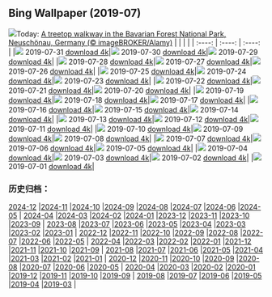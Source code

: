 ## Bing Wallpaper (2019-07)
![](http://cn.bing.com/th?id=OHR.TreeTower_EN-US3470966766_UHD.jpg&w=1000)Today: [A treetop walkway in the Bavarian Forest National Park, Neuschönau, Germany (© imageBROKER/Alamy)](http://cn.bing.com/th?id=OHR.TreeTower_EN-US3470966766_UHD.jpg)
|      |      |      |
| :----: | :----: | :----: |
|![](http://cn.bing.com/th?id=OHR.TreeTower_EN-US3470966766_UHD.jpg&pid=hp&w=384&h=216&rs=1&c=4) 2019-07-31 [download 4k](http://cn.bing.com/th?id=OHR.TreeTower_EN-US3470966766_UHD.jpg)|![](http://cn.bing.com/th?id=OHR.TortoiseMigration_EN-US3385545831_UHD.jpg&pid=hp&w=384&h=216&rs=1&c=4) 2019-07-30 [download 4k](http://cn.bing.com/th?id=OHR.TortoiseMigration_EN-US3385545831_UHD.jpg)|![](http://cn.bing.com/th?id=OHR.TrilliumLake_EN-US3336281654_UHD.jpg&pid=hp&w=384&h=216&rs=1&c=4) 2019-07-29 [download 4k](http://cn.bing.com/th?id=OHR.TrilliumLake_EN-US3336281654_UHD.jpg)|
|![](http://cn.bing.com/th?id=OHR.NebraskaCarArt_EN-US3283375378_UHD.jpg&pid=hp&w=384&h=216&rs=1&c=4) 2019-07-28 [download 4k](http://cn.bing.com/th?id=OHR.NebraskaCarArt_EN-US3283375378_UHD.jpg)|![](http://cn.bing.com/th?id=OHR.CahuitaNP_EN-US3238396594_UHD.jpg&pid=hp&w=384&h=216&rs=1&c=4) 2019-07-27 [download 4k](http://cn.bing.com/th?id=OHR.CahuitaNP_EN-US3238396594_UHD.jpg)|![](http://cn.bing.com/th?id=OHR.NendazAlpenhorn_EN-US3193438150_UHD.jpg&pid=hp&w=384&h=216&rs=1&c=4) 2019-07-26 [download 4k](http://cn.bing.com/th?id=OHR.NendazAlpenhorn_EN-US3193438150_UHD.jpg)|
|![](http://cn.bing.com/th?id=OHR.JanesCarousel_EN-US9857134061_UHD.jpg&pid=hp&w=384&h=216&rs=1&c=4) 2019-07-25 [download 4k](http://cn.bing.com/th?id=OHR.JanesCarousel_EN-US9857134061_UHD.jpg)|![](http://cn.bing.com/th?id=OHR.MeerkatMob_EN-US0017108852_UHD.jpg&pid=hp&w=384&h=216&rs=1&c=4) 2019-07-24 [download 4k](http://cn.bing.com/th?id=OHR.MeerkatMob_EN-US0017108852_UHD.jpg)|![](http://cn.bing.com/th?id=OHR.Skywalk_EN-US4440241441_UHD.jpg&pid=hp&w=384&h=216&rs=1&c=4) 2019-07-23 [download 4k](http://cn.bing.com/th?id=OHR.Skywalk_EN-US4440241441_UHD.jpg)|
|![](http://cn.bing.com/th?id=OHR.SardiniaHawkMoth_EN-US8645984997_UHD.jpg&pid=hp&w=384&h=216&rs=1&c=4) 2019-07-22 [download 4k](http://cn.bing.com/th?id=OHR.SardiniaHawkMoth_EN-US8645984997_UHD.jpg)|![](http://cn.bing.com/th?id=OHR.BuckinghamSummer_EN-US8419244709_UHD.jpg&pid=hp&w=384&h=216&rs=1&c=4) 2019-07-21 [download 4k](http://cn.bing.com/th?id=OHR.BuckinghamSummer_EN-US8419244709_UHD.jpg)|![](http://cn.bing.com/th?id=OHR.MoonMuseum_EN-US8292814597_UHD.jpg&pid=hp&w=384&h=216&rs=1&c=4) 2019-07-20 [download 4k](http://cn.bing.com/th?id=OHR.MoonMuseum_EN-US8292814597_UHD.jpg)|
|![](http://cn.bing.com/th?id=OHR.GodsGarden_EN-US5155689734_UHD.jpg&pid=hp&w=384&h=216&rs=1&c=4) 2019-07-19 [download 4k](http://cn.bing.com/th?id=OHR.GodsGarden_EN-US5155689734_UHD.jpg)|![](http://cn.bing.com/th?id=OHR.WaterperryGardens_EN-US8173436031_UHD.jpg&pid=hp&w=384&h=216&rs=1&c=4) 2019-07-18 [download 4k](http://cn.bing.com/th?id=OHR.WaterperryGardens_EN-US8173436031_UHD.jpg)|![](http://cn.bing.com/th?id=OHR.GobiSheep_EN-US3908203180_UHD.jpg&pid=hp&w=384&h=216&rs=1&c=4) 2019-07-17 [download 4k](http://cn.bing.com/th?id=OHR.GobiSheep_EN-US3908203180_UHD.jpg)|
|![](http://cn.bing.com/th?id=OHR.HemingwayHome_EN-US3797204563_UHD.jpg&pid=hp&w=384&h=216&rs=1&c=4) 2019-07-16 [download 4k](http://cn.bing.com/th?id=OHR.HemingwayHome_EN-US3797204563_UHD.jpg)|![](http://cn.bing.com/th?id=OHR.Ushitukiiwa_EN-US7864837707_UHD.jpg&pid=hp&w=384&h=216&rs=1&c=4) 2019-07-15 [download 4k](http://cn.bing.com/th?id=OHR.Ushitukiiwa_EN-US7864837707_UHD.jpg)|![](http://cn.bing.com/th?id=OHR.LeatherbackTT_EN-US7759807534_UHD.jpg&pid=hp&w=384&h=216&rs=1&c=4) 2019-07-14 [download 4k](http://cn.bing.com/th?id=OHR.LeatherbackTT_EN-US7759807534_UHD.jpg)|
|![](http://cn.bing.com/th?id=OHR.TheMac_EN-US7670367637_UHD.jpg&pid=hp&w=384&h=216&rs=1&c=4) 2019-07-13 [download 4k](http://cn.bing.com/th?id=OHR.TheMac_EN-US7670367637_UHD.jpg)|![](http://cn.bing.com/th?id=OHR.NightofNights_EN-US7573513110_UHD.jpg&pid=hp&w=384&h=216&rs=1&c=4) 2019-07-12 [download 4k](http://cn.bing.com/th?id=OHR.NightofNights_EN-US7573513110_UHD.jpg)|![](http://cn.bing.com/th?id=OHR.IndiaLitSpace_EN-US7080723789_UHD.jpg&pid=hp&w=384&h=216&rs=1&c=4) 2019-07-11 [download 4k](http://cn.bing.com/th?id=OHR.IndiaLitSpace_EN-US7080723789_UHD.jpg)|
|![](http://cn.bing.com/th?id=OHR.KingsWalkway_EN-US7409391590_UHD.jpg&pid=hp&w=384&h=216&rs=1&c=4) 2019-07-10 [download 4k](http://cn.bing.com/th?id=OHR.KingsWalkway_EN-US7409391590_UHD.jpg)|![](http://cn.bing.com/th?id=OHR.JaguarPantanal_EN-US7334347066_UHD.jpg&pid=hp&w=384&h=216&rs=1&c=4) 2019-07-09 [download 4k](http://cn.bing.com/th?id=OHR.JaguarPantanal_EN-US7334347066_UHD.jpg)|![](http://cn.bing.com/th?id=OHR.ChefchaouenMorocco_EN-US7146186763_UHD.jpg&pid=hp&w=384&h=216&rs=1&c=4) 2019-07-08 [download 4k](http://cn.bing.com/th?id=OHR.ChefchaouenMorocco_EN-US7146186763_UHD.jpg)|
|![](http://cn.bing.com/th?id=OHR.WesternArcticHerd_EN-US7060265745_UHD.jpg&pid=hp&w=384&h=216&rs=1&c=4) 2019-07-07 [download 4k](http://cn.bing.com/th?id=OHR.WesternArcticHerd_EN-US7060265745_UHD.jpg)|![](http://cn.bing.com/th?id=OHR.PelotonSunflowers_EN-US6580114020_UHD.jpg&pid=hp&w=384&h=216&rs=1&c=4) 2019-07-06 [download 4k](http://cn.bing.com/th?id=OHR.PelotonSunflowers_EN-US6580114020_UHD.jpg)|![](http://cn.bing.com/th?id=OHR.PeelCastle_EN-US6180948507_UHD.jpg&pid=hp&w=384&h=216&rs=1&c=4) 2019-07-05 [download 4k](http://cn.bing.com/th?id=OHR.PeelCastle_EN-US6180948507_UHD.jpg)|
|![](http://cn.bing.com/th?id=OHR.SeattleFourth_EN-US6291178684_UHD.jpg&pid=hp&w=384&h=216&rs=1&c=4) 2019-07-04 [download 4k](http://cn.bing.com/th?id=OHR.SeattleFourth_EN-US6291178684_UHD.jpg)|![](http://cn.bing.com/th?id=OHR.Transfagarasan_EN-US6188465843_UHD.jpg&pid=hp&w=384&h=216&rs=1&c=4) 2019-07-03 [download 4k](http://cn.bing.com/th?id=OHR.Transfagarasan_EN-US6188465843_UHD.jpg)|![](http://cn.bing.com/th?id=OHR.BailysBeads_EN-US6110016716_UHD.jpg&pid=hp&w=384&h=216&rs=1&c=4) 2019-07-02 [download 4k](http://cn.bing.com/th?id=OHR.BailysBeads_EN-US6110016716_UHD.jpg)|
|![](http://cn.bing.com/th?id=OHR.CanadaDayCanoeing_EN-US6034630534_UHD.jpg&pid=hp&w=384&h=216&rs=1&c=4) 2019-07-01 [download 4k](http://cn.bing.com/th?id=OHR.CanadaDayCanoeing_EN-US6034630534_UHD.jpg)|
### 历史归档：
[2024-12](/picture/2024-12/) |[2024-11](/picture/2024-11/) |[2024-10](/picture/2024-10/) |[2024-09](/picture/2024-09/) |[2024-08](/picture/2024-08/) |[2024-07](/picture/2024-07/) |[2024-06](/picture/2024-06/) |[2024-05](/picture/2024-05/) |
[2024-04](/picture/2024-04/) |[2024-03](/picture/2024-03/) |[2024-02](/picture/2024-02/) |[2024-01](/picture/2024-01/) |[2023-12](/picture/2023-12/) |[2023-11](/picture/2023-11/) |[2023-10](/picture/2023-10/) |[2023-09](/picture/2023-09/) |
[2023-08](/picture/2023-08/) |[2023-07](/picture/2023-07/) |[2023-06](/picture/2023-06/) |[2023-05](/picture/2023-05/) |[2023-04](/picture/2023-04/) |[2023-03](/picture/2023-03/) |[2023-02](/picture/2023-02/) |[2023-01](/picture/2023-01/) |
[2022-12](/picture/2022-12/) |[2022-11](/picture/2022-11/) |[2022-10](/picture/2022-10/) |[2022-09](/picture/2022-09/) |[2022-08](/picture/2022-08/) |[2022-07](/picture/2022-07/) |[2022-06](/picture/2022-06/) |[2022-05](/picture/2022-05/) |
[2022-04](/picture/2022-04/) |[2022-03](/picture/2022-03/) |[2022-02](/picture/2022-02/) |[2022-01](/picture/2022-01/) |[2021-12](/picture/2021-12/) |[2021-11](/picture/2021-11/) |[2021-10](/picture/2021-10/) |[2021-09](/picture/2021-09/) |
[2021-08](/picture/2021-08/) |[2021-07](/picture/2021-07/) |[2021-06](/picture/2021-06/) |[2021-05](/picture/2021-05/) |[2021-04](/picture/2021-04/) |[2021-03](/picture/2021-03/) |[2021-02](/picture/2021-02/) |[2021-01](/picture/2021-01/) |
[2020-12](/picture/2020-12/) |[2020-11](/picture/2020-11/) |[2020-10](/picture/2020-10/) |[2020-09](/picture/2020-09/) |[2020-08](/picture/2020-08/) |[2020-07](/picture/2020-07/) |[2020-06](/picture/2020-06/) |[2020-05](/picture/2020-05/) |
[2020-04](/picture/2020-04/) |[2020-03](/picture/2020-03/) |[2020-02](/picture/2020-02/) |[2020-01](/picture/2020-01/) |[2019-12](/picture/2019-12/) |[2019-11](/picture/2019-11/) |[2019-10](/picture/2019-10/) |[2019-09](/picture/2019-09/) |
[2019-08](/picture/2019-08/) |[2019-07](/picture/2019-07/) |[2019-06](/picture/2019-06/) |[2019-05](/picture/2019-05/) |[2019-04](/picture/2019-04/) |[2019-03](/picture/2019-03/) |
